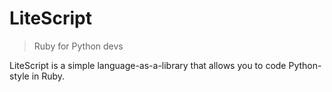 # LiteScript

> Ruby for Python devs

LiteScript is a simple language-as-a-library that allows you to code Python-style in Ruby.
